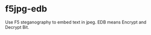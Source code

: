 f5jpg-edb
=========

Use F5 steganography to embed text in jpeg. EDB means Encrypt and Decrypt Bit.
